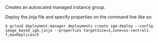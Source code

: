 Creates an autoscaled managed instance group.

Deploy the jinja file and specify properties on the command line like so:

`$ gcloud deployment-manager deployments create igm-deploy --config image_based_igm.jinja --properties targetSize=3,zone=us-central1-f,maxReplicas=5`
